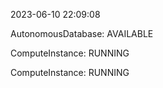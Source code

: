 2023-06-10 22:09:08

AutonomousDatabase: AVAILABLE

ComputeInstance: RUNNING

ComputeInstance: RUNNING